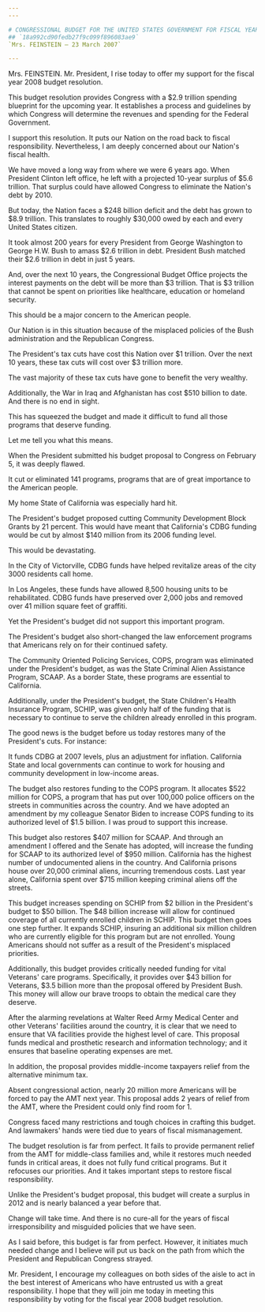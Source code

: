 ```yaml
---
---

# CONGRESSIONAL BUDGET FOR THE UNITED STATES GOVERNMENT FOR FISCAL YEAR
## `18a992cd90fedb27f9c099f896083ae9`
`Mrs. FEINSTEIN — 23 March 2007`

---
```



Mrs. FEINSTEIN. Mr. President, I rise today to offer my support for 
the fiscal year 2008 budget resolution.

This budget resolution provides Congress with a $2.9 trillion 
spending blueprint for the upcoming year. It establishes a process and 
guidelines by which Congress will determine the revenues and spending 
for the Federal Government.

I support this resolution. It puts our Nation on the road back to 
fiscal responsibility. Nevertheless, I am deeply concerned about our 
Nation's fiscal health.

We have moved a long way from where we were 6 years ago. When 
President Clinton left office, he left with a projected 10-year surplus 
of $5.6 trillion. That surplus could have allowed Congress to eliminate 
the Nation's debt by 2010.

But today, the Nation faces a $248 billion deficit and the debt has 
grown to $8.9 trillion. This translates to roughly $30,000 owed by each 
and every United States citizen.

It took almost 200 years for every President from George Washington 
to George H.W. Bush to amass $2.6 trillion in debt. President Bush 
matched their $2.6 trillion in debt in just 5 years.

And, over the next 10 years, the Congressional Budget Office projects 
the interest payments on the debt will be more than $3 trillion. That 
is $3 trillion that cannot be spent on priorities like healthcare, 
education or homeland security.

This should be a major concern to the American people.

Our Nation is in this situation because of the misplaced policies of 
the Bush administration and the Republican Congress.

The President's tax cuts have cost this Nation over $1 trillion. Over 
the next 10 years, these tax cuts will cost over $3 trillion more.

The vast majority of these tax cuts have gone to benefit the very 
wealthy.

Additionally, the War in Iraq and Afghanistan has cost $510 billion 
to date. And there is no end in sight.

This has squeezed the budget and made it difficult to fund all those 
programs that deserve funding.

Let me tell you what this means.

When the President submitted his budget proposal to Congress on 
February 5, it was deeply flawed.

It cut or eliminated 141 programs, programs that are of great 
importance to the American people.

My home State of California was especially hard hit.

The President's budget proposed cutting Community Development Block 
Grants by 21 percent. This would have meant that California's CDBG 
funding would be cut by almost $140 million from its 2006 funding 
level.

This would be devastating.

In the City of Victorville, CDBG funds have helped revitalize areas 
of the city 3000 residents call home.

In Los Angeles, these funds have allowed 8,500 housing units to be 
rehabilitated. CDBG funds have preserved over 2,000 jobs and removed 
over 41 million square feet of graffiti.

Yet the President's budget did not support this important program.

The President's budget also short-changed the law enforcement 
programs that Americans rely on for their continued safety.

The Community Oriented Policing Services, COPS, program was 
eliminated under the President's budget, as was the State Criminal 
Alien Assistance Program, SCAAP. As a border State, these programs are 
essential to California.

Additionally, under the President's budget, the State Children's 
Health Insurance Program, SCHIP, was given only half of the funding 
that is necessary to continue to serve the children already enrolled in 
this program.

The good news is the budget before us today restores many of the 
President's cuts. For instance:

It funds CDBG at 2007 levels, plus an adjustment for inflation. 
California State and local governments can continue to work for housing 
and community development in low-income areas.

The budget also restores funding to the COPS program. It allocates 
$522 million for COPS, a program that has put over 100,000 police 
officers on the streets in communities across the country. And we have 
adopted an amendment by my colleague Senator Biden to increase COPS 
funding to its authorized level of $1.5 billion. I was proud to support 
this increase.

This budget also restores $407 million for SCAAP. And through an 
amendment I offered and the Senate has adopted, will increase the 
funding for SCAAP to its authorized level of $950 million. California 
has the highest number of undocumented aliens in the country. And 
California prisons house over 20,000 criminal aliens, incurring 
tremendous costs. Last year alone, California spent over $715 million 
keeping criminal aliens off the streets.



This budget increases spending on SCHIP from $2 billion in the 
President's budget to $50 billion. The $48 billion increase will allow 
for continued coverage of all currently enrolled children in SCHIP. 
This budget then goes one step further. It expands SCHIP, insuring an 
additional six million children who are currently eligible for this 
program but are not enrolled. Young Americans should not suffer as a 
result of the President's misplaced priorities.

Additionally, this budget provides critically needed funding for 
vital Veterans' care programs. Specifically, it provides over $43 
billion for Veterans, $3.5 billion more than the proposal offered by 
President Bush. This money will allow our brave troops to obtain the 
medical care they deserve.

After the alarming revelations at Walter Reed Army Medical Center and 
other Veterans' facilities around the country, it is clear that we need 
to ensure that VA facilities provide the highest level of care. This 
proposal funds medical and prosthetic research and information 
technology; and it ensures that baseline operating expenses are met.

In addition, the proposal provides middle-income taxpayers relief 
from the alternative minimum tax.

Absent congressional action, nearly 20 million more Americans will be 
forced to pay the AMT next year. This proposal adds 2 years of relief 
from the AMT, where the President could only find room for 1.

Congress faced many restrictions and tough choices in crafting this 
budget. And lawmakers' hands were tied due to years of fiscal 
mismanagement.

The budget resolution is far from perfect. It fails to provide 
permanent relief from the AMT for middle-class families and, while it 
restores much needed funds in critical areas, it does not fully fund 
critical programs. But it refocuses our priorities. And it takes 
important steps to restore fiscal responsibility.

Unlike the President's budget proposal, this budget will create a 
surplus in 2012 and is nearly balanced a year before that.

Change will take time. And there is no cure-all for the years of 
fiscal irresponsibility and misguided policies that we have seen.

As I said before, this budget is far from perfect. However, it 
initiates much needed change and I believe will put us back on the path 
from which the President and Republican Congress strayed.

Mr. President, I encourage my colleagues on both sides of the aisle 
to act in the best interest of Americans who have entrusted us with a 
great responsibility. I hope that they will join me today in meeting 
this responsibility by voting for the fiscal year 2008 budget 
resolution.